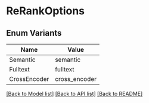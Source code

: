 # ReRankOptions

## Enum Variants

| Name | Value |
|---- | -----|
| Semantic | semantic |
| Fulltext | fulltext |
| CrossEncoder | cross_encoder |


[[Back to Model list]](../README.md#documentation-for-models) [[Back to API list]](../README.md#documentation-for-api-endpoints) [[Back to README]](../README.md)


